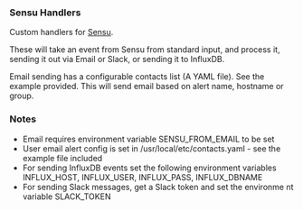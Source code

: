 ### Sensu Handlers

Custom handlers for [Sensu](https://sensu.io/).

These will take an event from Sensu from standard input, and process it, sending it out via Email or Slack, or sending it to InfluxDB.

Email sending has a configurable contacts list (A YAML file). See the example provided.
This will send email based on alert name, hostname or group.


### Notes
- Email requires environment variable SENSU_FROM_EMAIL to be set
- User email alert config is set in /usr/local/etc/contacts.yaml - see the example file included
- For sending InfluxDB events set the following environment variables INFLUX_HOST, INFLUX_USER, INFLUX_PASS, INFLUX_DBNAME
- For sending Slack messages, get a Slack token and set the environme nt variable SLACK_TOKEN